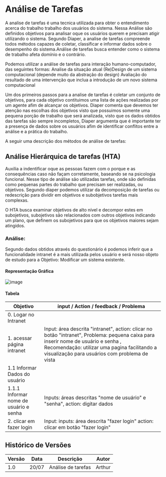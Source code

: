 # Análise de Tarefas

A analise de tarefas é uma tecnica utilizada para obter o entendimento acerca do trabalho trabalho dos usuários do sistema. Nessa Análise são definidos objetivos para analisar oque os usuários querem e precisam atigir utilizando o sistema. Segundo Diaper, a analise de tarefas compreende todos métodos capazes de coletar, classificar e informar dados sobre o desempenho do sistema.Análise de tarefas busca entender como o sistema de trabalho afeta domínio e o contrário.

Podemos utilizar a análise de tarefas para interação humano-computador, das seguintes formas:
Analise da situação atual
(Re)Design de um sistema computacional (depende muito da abstração do design)
Avaliação do resultado de uma intervenção que inclua a introdução de um novo sistema computacional

Um dos primeiros passos para a analise de tarefas é coletar um conjunto de objetivos, para cada objetivo contituimos uma lista de ações realizadas por um agente afim de alcançar os objetivos. Diaper comenta que devemos ter atenção nas escolhas dos objetivos visto que possuimos somente uma pequena porção de trabalho que será analizada, visto que os dados obtidos das tarefas são sempre incompletos, Diaper argumenta que é importante ter a presença de dados sobre os usuários afim de identificar conflitos entre a análise e a prática do trabalho.

A seguir uma descrição dos métodos de análise de tarefas:

## Análise Hierárquica de tarefas (HTA)

Auxilia a indentificar oque as pessoas fazem com o porque e as consequências caso não façam corretamente, baseando se na psicologia funcional. Nesse tipo de análise são utilizadas tarefas, onde são definidas como pequenas partes do trabalho que precisam ser realizadas, ou objetivos. Segundo diaper podemos utilizar da decomposição de tarefas ou redescrição para dividir em objetivos e subobjetivos tarefas mais complexas.

O HTA busca examinar objetivos de alto nível e decompor estes em subojetivos, subojetivos são relacionados com outros objetivos indicando um plano, que definem os subojetivos para que os objetivos maiores sejam atingidos. 

### Análise:

Segundo dados obtidos através do questionário é podemos inferir que a funcionalidade intranet é a mais utilizada pelos usuário e será nosso objeto de estudo para a 
Objetivo: Modificar um sistema existente.

#### Representação Gráfica

![image](https://user-images.githubusercontent.com/60429513/180089432-2413ef7c-8188-4e37-88b7-f13d0ef10c1e.png)

#### Tabela

| Objetivo | input / Action / feedback / Problema                                       |     
|--------|------------|
|    0. Logar no Intranet    |            |  
|    1. acessar página  intranet    | Input: área descrita "intranet", action: clicar no botão "intranet", Problema: pequena caixa para inserir nome de usuário e senha , Recomendação: utilizar uma pagina facilitando a visualização para usuários com problema de vista          | 
|    1.1 Informar Dados do usuário    |            |  
|    1.1.1 Informar nome de usuário e senha    | Inputs: áreas descritas "nome de usuário" e "senha", action: digitar dados            |  
|    2. clicar em fazer login    | Input: inputs: área descrita "fazer login" action: clicar em botão "fazer login"           |  



## Histórico de Versões

| Versão | Data       | Descrição                                              | Autor                    |
|--------|------------|--------------------------------------------------------|--------------------------|
|    1.0    |  20/07          |    Análise de tarefas                                                     |  Arthur                        |
